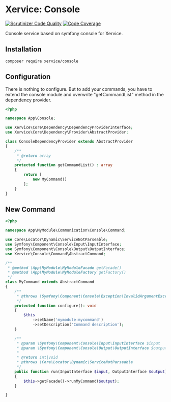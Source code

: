 Xervice: Console
============

[![Scrutinizer Code Quality](https://scrutinizer-ci.com/g/xervice/console/badges/quality-score.png?b=master)](https://scrutinizer-ci.com/g/xervice/console/?branch=master)
[![Code Coverage](https://scrutinizer-ci.com/g/xervice/console/badges/coverage.png?b=master)](https://scrutinizer-ci.com/g/xervice/console/?branch=master)

Console service based on symfony console for Xervice.


Installation
----------------
```
composer require xervice/console
```


Configuration
-----------------
There is nothing to configure. But to add your commands, you have to extend the console module and overwrite "getCommandList" method in the dependency provider.

```php
<?php

namespace App\Console;

use Xervice\Core\Dependency\DependencyProviderInterface;
use Xervice\Core\Dependency\Provider\AbstractProvider;

class ConsoleDependencyProvider extends AbstractProvider
{
    /**
     * @return array
     */
    protected function getCommandList() : array
    {
        return [
            new MyCommand()
        ];
    }
}

```

New Command
--------------
```php
<?php

namespace App\MyModule\Communication\Console\Command;

use Core\Locator\Dynamic\ServiceNotParseable;
use Symfony\Component\Console\Input\InputInterface;
use Symfony\Component\Console\Output\OutputInterface;
use Xervice\Console\Command\AbstractCommand;

/**
 * @method \App\MyModule\MyModuleFacade getFacade()
 * @method \App\MyModule\MyModuleFactory getFactory()
 */
class MyCommand extends AbstractCommand
{
    /**
     * @throws \Symfony\Component\Console\Exception\InvalidArgumentException
     */
    protected function configure(): void
    {
        $this
            ->setName('mymodule:mycommand')
            ->setDescription('Command description');
    }

    /**
     * @param \Symfony\Component\Console\Input\InputInterface $input
     * @param \Symfony\Component\Console\Output\OutputInterface $output
     *
     * @return int|void
     * @throws \Core\Locator\Dynamic\ServiceNotParseable
     */
    public function run(InputInterface $input, OutputInterface $output)
    {
        $this->getFacade()->runMyCommand($output);
    }

}
```
